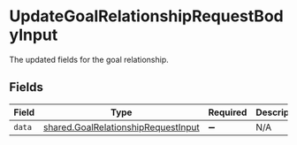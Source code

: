 # UpdateGoalRelationshipRequestBodyInput

The updated fields for the goal relationship.


## Fields

| Field                                                                                      | Type                                                                                       | Required                                                                                   | Description                                                                                |
| ------------------------------------------------------------------------------------------ | ------------------------------------------------------------------------------------------ | ------------------------------------------------------------------------------------------ | ------------------------------------------------------------------------------------------ |
| `data`                                                                                     | [shared.GoalRelationshipRequestInput](../../models/shared/goalrelationshiprequestinput.md) | :heavy_minus_sign:                                                                         | N/A                                                                                        |